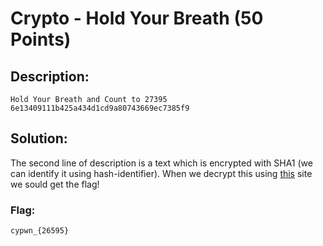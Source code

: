 # Crypto - Hold Your Breath (50 Points)

## Description:

	Hold Your Breath and Count to 27395
	6e13409111b425a434d1cd9a80743669ec7385f9

## Solution:

The second line of description is a text which is encrypted with SHA1 (we can identify it using hash-identifier). When we decrypt this using [this](https://md5decrypt.net/en/Sha1/#answer) site we sould get the flag!

### Flag:

    cypwn_{26595}
